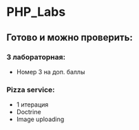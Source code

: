 # PHP_Labs
<h2>Готово и можно проверить:</h2>

<h3>3 лабораторная:</h3>
<ul>
  <li>Номер 3 на доп. баллы </li>
</ul>

<h3>Pizza service:</h3>
<ul>
  <li>1 итерация</li>
  <li>Doctrine</li>
  <li>Image uploading</li>
</ul>

